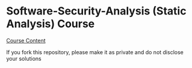 # Software-Security-Analysis (Static Analysis) Course
[Course Content](https://github.com/SVF-tools/Software-Security-Analysis/wiki)

If you fork this repository, please make it as private and do not disclose your solutions
